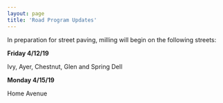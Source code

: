 ```yaml
---
layout: page
title: 'Road Program Updates'
---
```


In preparation for street paving, milling will
begin on the following streets:

**Friday 4/12/19**

Ivy, Ayer, Chestnut, Glen and Spring Dell

**Monday 4/15/19**

Home Avenue
